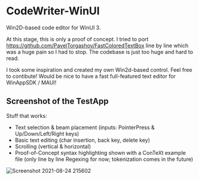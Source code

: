 
# CodeWriter-WinUI
Win2D-based code editor for WinUI 3.

At this stage, this is only a proof of concept. 
I tried to port https://github.com/PavelTorgashov/FastColoredTextBox line by line which was a huge pain so I had to stop. The codebase is just too huge and hard to read.

I took some inspiration and created my own Win2d-based control. Feel free to contibute! Would be nice to have a fast full-featured text editor for WinAppSDK / MAUI!

## Screenshot of the TestApp
Stuff that works:
- Text selection & beam placement (inputs: PointerPress & Up/Down/Left/Right keys)
- Basic text editing (char insertion, back key, delete key)
- Scrolling (vertical & horizontal)
- Proof-of-Concept syntax highlighting shown with a ConTeXt example file (only line by line Regexing for now; tokenization comes in the future)

![Screenshot 2021-08-24 215602](https://user-images.githubusercontent.com/13318246/130681314-4d2bc24f-43fb-44f3-9d59-2f4e494687b3.png)
